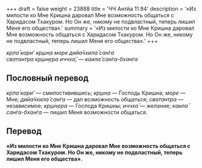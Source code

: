 +++
draft = false
weight = 23888
title = 'ЧЧ Антйа 11.94'
description = '«Из милости ко Мне Кришна даровал Мне возможность общаться с Харидасом Тхакуром. Но Он же, никому не подвластный, теперь лишил Меня его общества».'
summary = '«Из милости ко Мне Кришна даровал Мне возможность общаться с Харидасом Тхакуром. Но Он же, никому не подвластный, теперь лишил Меня его общества».'
+++

_кр̣па̄ кари’ кр̣шн̣а море дийа̄чхила̄ сан̇га  
сватантра кр̣шн̣ера иччха̄, — каила̄ сан̇га-бхан̇га_

## Пословный перевод

_кр̣па̄_ _кари’_ — смилостивившись; _кр̣шн̣а_ — Господь Кришна; _море_ — Мне; _дийа̄чхила̄_ _сан̇га_ — дал возможность общаться; _сватантра_ — независимое; _кр̣шн̣ера_ — Господа Кришны; _иччха̄_ — желание; _каила̄_ _сан̇га_\-_бхан̇га_ — лишил Меня возможности общаться.

## Перевод

**«Из милости ко Мне Кришна даровал Мне возможность общаться с Харидасом Тхакуром. Но Он же, никому не подвластный, теперь лишил Меня его общества».**
